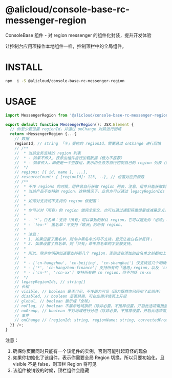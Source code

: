 @alicloud/console-base-rc-messenger-region
===

ConsoleBase 组件 - 对 region messenger 的组件化封装，提升开发体验

让控制台应用项操作本地组件一样，控制顶栏中的全局组件。

# INSTALL

```bash
npm  i -S @alicloud/console-base-rc-messenger-region
```

# USAGE

```typescript jsx
import MessengerRegion from '@alicloud/console-base-rc-messenger-region';

export default function MessengerRegion(): JSX.Element {
  // 你至少要设置 regionId，并通过 onChange 对其进行回填
  return <MessengerRegion {...{
    // 数据
    regionId, // string 「半」受控的 regionId，需要通过 onChange 进行回填
    // /**
    //  * 当前业务支持的 region 列表
    //  * - 如果不传入，表示由组件自行加载数据（极力不推荐）
    //  * - 如果传入，即使是一个空数组，表示由业务方自行控制自己的 region 列表（推荐）
    //  */
    // regions: [{ id, name }, ...],
    // resourceCount: { [regionId]: 123, ..}, // 设置对应资源数
    // /**
    //  * 不传 regions 的时候，组件会自行获取 region 列表，注意，组件只能获取到「通用」的 region 列表，它可能包含了
    //  * 当前产品不支持的 region。这种情况下，业务方可以通过 legacyRegionIds 来告知组件。
    //  *
    //  * 如何对支持或不支持的 region 做配置：
    //  *
    //  * 你可以对「所有」的 region 做完全定义，也可以通过通配符做增量或减量定义。
    //  *
    //  * - `*`，白名单：支持「所有」可以拿到的默认 region，它可以避免你「必须」写全所有的 region；
    //  * - `!eu-*` 黑名单：不支持「欧洲」的所有 region。
    //  *
    //  * 注意：
    //  * 1. 如果设置了黑名单，则命中黑名单的将不支持，且无法被白名单反转；
    //  * 2. 如果设置了白名单，则「只有」命中白名单的才会被支持。
    //  *
    //  * 所以，除非你明确知道要支持那几个 region，否则请在添加的白名单之前都加上 `*`，举例：
    //  * 
    //  * - ['cn-hangzhou', 'cn-beijing', 'cn-shanghai'] 仅支持这几个明确的 region
    //  * - ['*', 'cn-hangzhou-finance'] 支持所有的「通用」region，以及 `cn-hangzhou-finance`
    //  * - ['cn-*', '!cn-xx'] 支持所有的 cn region，但不包括 cn-xx
    //  */
    // legacyRegionIds, // string[]
    // 长相
    // visible, // boolean 是否可见，不传即为可见（因为既然你已经用了此组件）
    // disabled, // boolean 是否禁用，可在应用详情页上开启
    // global, // boolean 展示成「全球」
    // noFlag, // boolean 不展示地域旗帜（除非必要，不推荐设置，开启此选项需报备）
    // noGroup, // boolean 不对地域进行分组（除非必要，不推荐设置，开启此选项需报备）
    // 事件
    // onChange // (regionId: string, regionName: string, correctedFrom?: string) => void
  }} />;
}
```

注意：

1. 确保你页面同时只能有一个该组件的实例，否则可能引起奇怪的现象
2. 如果你初始化了该组件，表示你需要全局 Region 切换，所以只要初始化，且 visible 不是 false，则顶栏 Region 将可见
3. 该组件被销毁的时候，顶栏组件会隐藏
